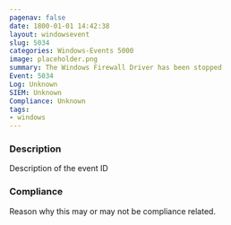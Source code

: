 ```yaml
---
pagenav: false
date: 1800-01-01 14:42:38
layout: windowsevent
slug: 5034
categories: Windows-Events 5000
image: placeholder.png
summary: The Windows Firewall Driver has been stopped
Event: 5034
Log: Unknown
SIEM: Unknown
Compliance: Unknown
tags:
- windows
---
```


### Description

Description of the event ID

### Compliance

Reason why this may or may not be compliance related.
